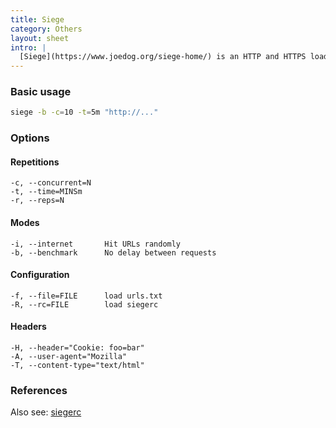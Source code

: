 ```yaml
---
title: Siege
category: Others
layout: sheet
intro: |
  [Siege](https://www.joedog.org/siege-home/) is an HTTP and HTTPS load testing tool.
---
```


### Basic usage

```sh
siege -b -c=10 -t=5m "http://..."
```

### Options

#### Repetitions

```
-c, --concurrent=N
-t, --time=MINSm
-r, --reps=N
```

#### Modes

```
-i, --internet       Hit URLs randomly
-b, --benchmark      No delay between requests
```

#### Configuration

```
-f, --file=FILE      load urls.txt
-R, --rc=FILE        load siegerc
```

#### Headers

```
-H, --header="Cookie: foo=bar"
-A, --user-agent="Mozilla"
-T, --content-type="text/html"
```

### References

Also see: [siegerc](https://gist.github.com/stansmet/3067988)
